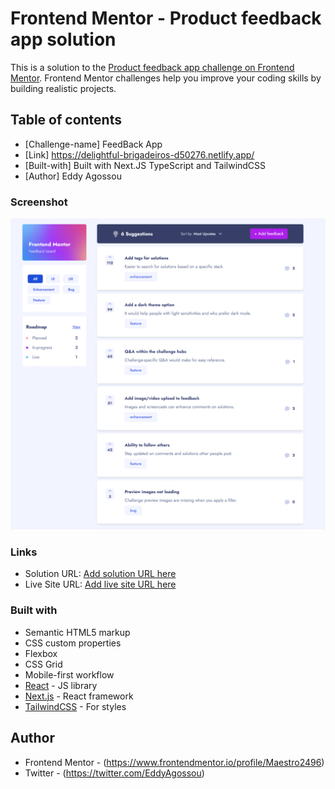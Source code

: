 # Frontend Mentor - Product feedback app solution

This is a solution to the [Product feedback app challenge on Frontend Mentor](https://www.frontendmentor.io/challenges/product-feedback-app-wbvUYqjR6). Frontend Mentor challenges help you improve your coding skills by building realistic projects.

## Table of contents

- [Challenge-name] FeedBack App
- [Link] https://delightful-brigadeiros-d50276.netlify.app/
- [Built-with] Built with Next.JS TypeScript and TailwindCSS
- [Author] Eddy Agossou

### Screenshot

![](./public/screenshot.png)

### Links

- Solution URL: [Add solution URL here](https://your-solution-url.com)
- Live Site URL: [Add live site URL here](https://your-live-site-url.com)

### Built with

- Semantic HTML5 markup
- CSS custom properties
- Flexbox
- CSS Grid
- Mobile-first workflow
- [React](https://reactjs.org/) - JS library
- [Next.js](https://nextjs.org/) - React framework
- [TailwindCSS](https://styled-components.com/) - For styles

## Author

- Frontend Mentor - (https://www.frontendmentor.io/profile/Maestro2496)
- Twitter - (https://twitter.com/EddyAgossou)

